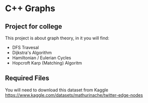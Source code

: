 # C++ Graphs

## Project for college
This project is about graph theory, in it you will find:
  - DFS Travesal
  - Dijkstra's Algorithm
  - Hamiltonian / Eulerian Cycles
  - Hopcroft Karp (Matching) Algoritm


## Required Files
You will need to download this dataset from Kaggle
https://www.kaggle.com/datasets/mathurinache/twitter-edge-nodes
